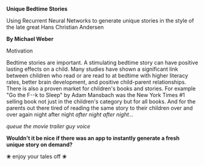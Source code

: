 __Unique Bedtime Stories__

Using Recurrent Neural Networks to generate unique stories in the style of the late great Hans Christian Andersen

__By Michael Weber__ 

Motivation

Bedtime stories are important. A stimulating bedtime story can have positive lasting effects on a child. Many studies have shown a significant link between children who read or are read to at bedtime with higher literacy rates, better brain development, and positive child-parent relationships.
There is also a proven market for children's books and stories. For example "Go the F--k to Sleep" by Adam Mansbach was the New York Times #1 selling book not just in the children's category but for all books. And for the parents out there tired of reading the same story to their children over and over again night after night *after night after night...*

*queue the movie trailer guy voice*

__Wouldn't it be nice if there was an app to instantly generate a fresh unique story on demand?__

❀ enjoy your tales off ❀

